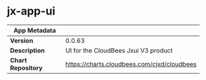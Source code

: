 # jx-app-ui

|App Metadata||
|---|---|
| **Version** | 0.0.63 |
| **Description** | UI for the CloudBees Jxui V3 product |
| **Chart Repository** | https://charts.cloudbees.com/cjxd/cloudbees |
